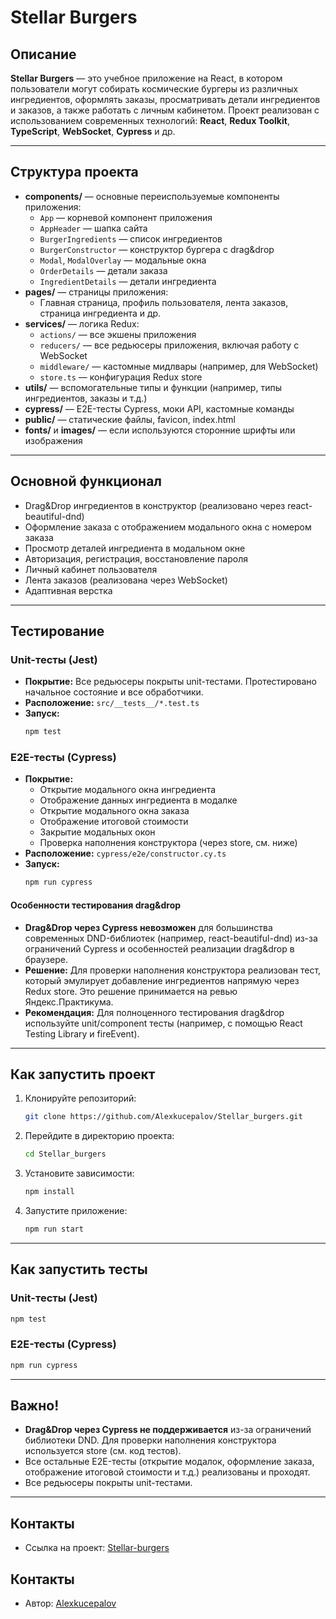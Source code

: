 # Stellar Burgers

## Описание

**Stellar Burgers** — это учебное приложение на React, в котором пользователи могут собирать космические бургеры из различных ингредиентов, оформлять заказы, просматривать детали ингредиентов и заказов, а также работать с личным кабинетом. Проект реализован с использованием современных технологий: **React**, **Redux Toolkit**, **TypeScript**, **WebSocket**, **Cypress** и др.

---

## Структура проекта

- **components/** — основные переиспользуемые компоненты приложения:
  - `App` — корневой компонент приложения
  - `AppHeader` — шапка сайта
  - `BurgerIngredients` — список ингредиентов
  - `BurgerConstructor` — конструктор бургера с drag&drop
  - `Modal`, `ModalOverlay` — модальные окна
  - `OrderDetails` — детали заказа
  - `IngredientDetails` — детали ингредиента
- **pages/** — страницы приложения:
  - Главная страница, профиль пользователя, лента заказов, страница ингредиента и др.
- **services/** — логика Redux:
  - `actions/` — все экшены приложения
  - `reducers/` — все редьюсеры приложения, включая работу с WebSocket
  - `middleware/` — кастомные мидлвары (например, для WebSocket)
  - `store.ts` — конфигурация Redux store
- **utils/** — вспомогательные типы и функции (например, типы ингредиентов, заказы и т.д.)
- **cypress/** — E2E-тесты Cypress, моки API, кастомные команды
- **public/** — статические файлы, favicon, index.html
- **fonts/** и **images/** — если используются сторонние шрифты или изображения

---

## Основной функционал

- Drag&Drop ингредиентов в конструктор (реализовано через react-beautiful-dnd)
- Оформление заказа с отображением модального окна с номером заказа
- Просмотр деталей ингредиента в модальном окне
- Авторизация, регистрация, восстановление пароля
- Личный кабинет пользователя
- Лента заказов (реализована через WebSocket)
- Адаптивная верстка

---

## Тестирование

### Unit-тесты (Jest)

- **Покрытие:** Все редьюсеры покрыты unit-тестами. Протестировано начальное состояние и все обработчики.
- **Расположение:** `src/__tests__/*.test.ts`
- **Запуск:**
  ```bash
  npm test
  ```

### E2E-тесты (Cypress)

- **Покрытие:**
  - Открытие модального окна ингредиента
  - Отображение данных ингредиента в модалке
  - Открытие модального окна заказа
  - Отображение итоговой стоимости
  - Закрытие модальных окон
  - Проверка наполнения конструктора (через store, см. ниже)
- **Расположение:** `cypress/e2e/constructor.cy.ts`
- **Запуск:**
  ```bash
  npm run cypress
  ```

#### Особенности тестирования drag&drop

- **Drag&Drop через Cypress невозможен** для большинства современных DND-библиотек (например, react-beautiful-dnd) из-за ограничений Cypress и особенностей реализации drag&drop в браузере.
- **Решение:** Для проверки наполнения конструктора реализован тест, который эмулирует добавление ингредиентов напрямую через Redux store. Это решение принимается на ревью Яндекс.Практикума.
- **Рекомендация:** Для полноценного тестирования drag&drop используйте unit/component тесты (например, с помощью React Testing Library и fireEvent).

---

## Как запустить проект

1. Клонируйте репозиторий:
   ```bash
   git clone https://github.com/Alexkucepalov/Stellar_burgers.git
   ```
2. Перейдите в директорию проекта:
   ```bash
   cd Stellar_burgers
   ```
3. Установите зависимости:
   ```bash
   npm install
   ```
4. Запустите приложение:
   ```bash
   npm run start
   ```

---

## Как запустить тесты

### Unit-тесты (Jest)
```bash
npm test
```

### E2E-тесты (Cypress)
```bash
npm run cypress
```

---

## Важно!

- **Drag&Drop через Cypress не поддерживается** из-за ограничений библиотеки DND. Для проверки наполнения конструктора используется store (см. код тестов).
- Все остальные E2E-тесты (открытие модалок, оформление заказа, отображение итоговой стоимости и т.д.) реализованы и проходят.
- Все редьюсеры покрыты unit-тестами.
---

## Контакты

- Ссылка на проект: [Stellar-burgers]([https://github.com/Alexkucepalov](https://alexkucepalov.github.io/Stellar_burgers))

## Контакты

- Автор: [Alexkucepalov](https://github.com/Alexkucepalov)
